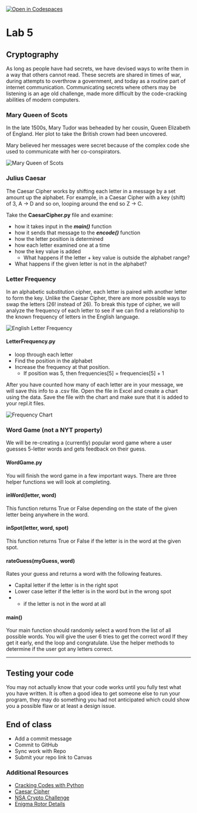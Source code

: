 [![Open in Codespaces](https://classroom.github.com/assets/launch-codespace-2972f46106e565e64193e422d61a12cf1da4916b45550586e14ef0a7c637dd04.svg)](https://classroom.github.com/open-in-codespaces?assignment_repo_id=18288919)
# Lab 5

## Cryptography
As long as people have had secrets, we have devised ways to write them in a way that others cannot read. These secrets are shared in times of war, during attempts to overthrow a government, and today as a routine part of internet communication. Communicating secrets where others may be listening is an age old challenge, made more difficult by the code-cracking abilities of modern computers.

### Mary Queen of Scots
In the late 1500s, Mary Tudor was beheaded by her cousin, Queen Elizabeth of England. Her plot to take the British crown had been uncovered.

Mary believed her messages were secret because of the complex code she used to communicate with her co-conspirators.

![Mary Queen of Scots](MaryQoS.png)
### Julius Caesar
The Caesar Cipher works by shifting each letter in a message by a set amount up the alphabet. For example, in a Caesar Cipher with a key (shift) of 3, A -> D and so on, looping around the end so Z -> C.

Take the **CaesarCipher.py** file and examine:
- how it takes input in the ***main()*** function
- how it sends that message to the ***encode()*** function
- how the letter position is determined
- how each letter examined one at a time
- how the key value is added
  - What happens if the letter + key value is outside the alphabet range?
- What happens if the given letter is not in the alphabet?

### Letter Frequency
In an alphabetic substitution cipher, each letter is paired with another letter to form the key. Unlike the Caesar Cipher, there are more possible ways to swap the letters (26! instead of 26). To break this type of cipher, we will analyze the frequency of each letter to see if we can find a relationship to the known frequency of letters in the English language.

![English Letter Frequency](ENG_FRQ.png)

#### LetterFrequency.py
- loop through each letter
- Find the position in the alphabet
- Increase the frequency at that position.
  - If position was 5, then frequencies[5] = frequencies[5] + 1

After you have counted how many of each letter are in your message, we will save this info to a .csv file.
Open the file in Excel and create a chart using the data. Save the file with the chart and make sure that it is added to your repl.it files.

![Frequency Chart](FrequencyGraph.png)

### Word Game (not a NYT property)
We will be re-creating a (currently) popular word game where a user guesses 5-letter words and gets feedback on their guess.

#### WordGame.py
You will finish the word game in a few important ways. There are three helper functions we will look at completing.
#### inWord(letter, word)
This function returns True or False depending on the state of the given letter being anywhere in the word.

#### inSpot(letter, word, spot)
This function returns True or False if the letter is in the word at the given spot.

#### rateGuess(myGuess, word)
Rates your guess and returns a word with the following features.
- Capital letter if the letter is in the right spot
- Lower case letter if the letter is in the word but in the wrong spot
- * if the letter is not in the word at all

#### main()
Your main function should randomly select a word from the list of all possible words.
You will give the user 6 tries to get the correct word
If they get it early, end the loop and congratulate.
Use the helper methods to determine if the user got any letters correct.

---
## Testing your code
You may not actually know that your code works until you fully test what you have written. It is often a good idea to get someone else to run your program, they may do something you had not anticipated which could show you a possible flaw or at least a design issue.

## End of class
- Add a commit message
- Commit to GitHub
- Sync work with Repo
- Submit your repo link to Canvas

### Additional Resources
- [Cracking Codes with Python](http://inventwithpython.com/cracking/)
- [Caesar Cipher](http://practicalcryptography.com/ciphers/caesar-cipher/)
- [NSA Crypto Challenge](https://cryptochallenge.io/)
- [Enigma Rotor Details](https://en.wikipedia.org/wiki/Enigma_rotor_details)
